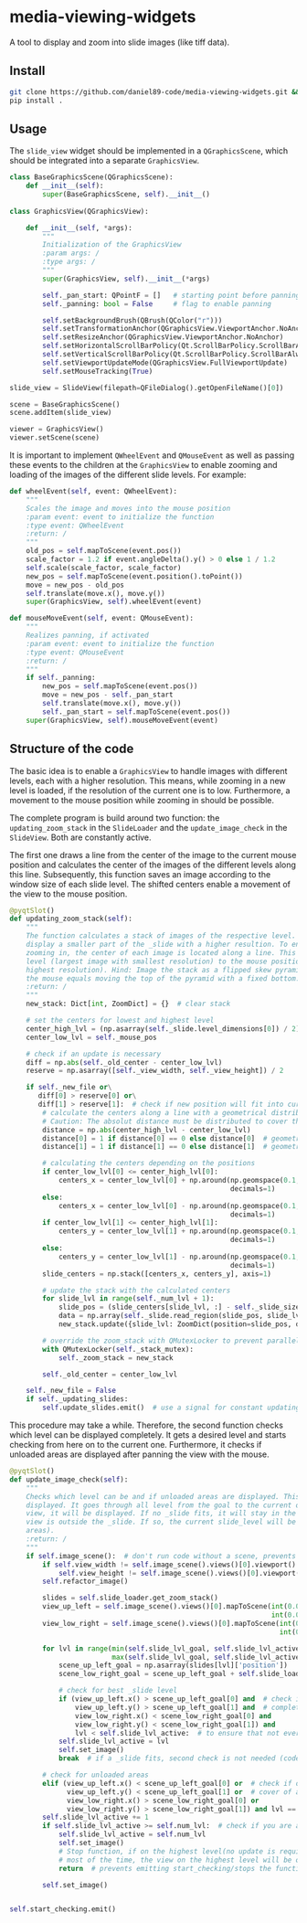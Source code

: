 # media-viewing-widgets
A tool to display and zoom into slide images (like tiff data).

## Install
```bash
git clone https://github.com/daniel89-code/media-viewing-widgets.git && cd media_viewing_widgets_tools
pip install .
```

## Usage
The `slide_view` widget should be implemented in a `QGraphicsScene`, which should be integrated into a separate 
`GraphicsView`.
```python
class BaseGraphicsScene(QGraphicsScene):
    def __init__(self):
        super(BaseGraphicsScene, self).__init__()
        
class GraphicsView(QGraphicsView):

    def __init__(self, *args):
        """
        Initialization of the GraphicsView
        :param args: /
        :type args: /
        """
        super(GraphicsView, self).__init__(*args)

        self._pan_start: QPointF = []   # starting point before panning
        self._panning: bool = False     # flag to enable panning

        self.setBackgroundBrush(QBrush(QColor("r")))
        self.setTransformationAnchor(QGraphicsView.ViewportAnchor.NoAnchor)
        self.setResizeAnchor(QGraphicsView.ViewportAnchor.NoAnchor)
        self.setHorizontalScrollBarPolicy(Qt.ScrollBarPolicy.ScrollBarAlwaysOff)
        self.setVerticalScrollBarPolicy(Qt.ScrollBarPolicy.ScrollBarAlwaysOff)
        self.setViewportUpdateMode(QGraphicsView.FullViewportUpdate)
        self.setMouseTracking(True)

slide_view = SlideView(filepath=QFileDialog().getOpenFileName()[0])

scene = BaseGraphicsScene()
scene.addItem(slide_view)

viewer = GraphicsView()
viewer.setScene(scene)
```
It is important to implement `QWheelEvent` and `QMouseEvent` as well as passing these events to the children at 
the `GraphicsView` to enable zooming and loading of the images of the different slide levels. For example:
```python
def wheelEvent(self, event: QWheelEvent):
    """
    Scales the image and moves into the mouse position
    :param event: event to initialize the function
    :type event: QWheelEvent
    :return: /
    """
    old_pos = self.mapToScene(event.pos())
    scale_factor = 1.2 if event.angleDelta().y() > 0 else 1 / 1.2
    self.scale(scale_factor, scale_factor)
    new_pos = self.mapToScene(event.position().toPoint())
    move = new_pos - old_pos
    self.translate(move.x(), move.y())
    super(GraphicsView, self).wheelEvent(event)

def mouseMoveEvent(self, event: QMouseEvent):
    """
    Realizes panning, if activated
    :param event: event to initialize the function
    :type event: QMouseEvent
    :return: /
    """
    if self._panning:
        new_pos = self.mapToScene(event.pos())
        move = new_pos - self._pan_start
        self.translate(move.x(), move.y())
        self._pan_start = self.mapToScene(event.pos())
    super(GraphicsView, self).mouseMoveEvent(event)
```

## Structure of the code
The basic idea is to enable a `GraphicsView` to handle images with different levels, each with a higher resolution. This 
means, while zooming in a new level is loaded, if the resolution of the current one is to low. Furthermore, a movement
to the mouse position while zooming in should be possible.

The complete program is build around two function: the `updating_zoom_stack` in the `SlideLoader` and the 
`update_image_check` in the `SlideView`. Both are constantly active.

The first one draws a line from the center of the image to the current mouse position and calculates the center of the 
images of the different levels along this line. Subsequently, this function saves an image according to the window size
of each slide level. The shifted centers enable a movement of the view to the mouse position.

```python 
@pyqtSlot()
def updating_zoom_stack(self):
    """
    The function calculates a stack of images of the respective level. Each image has an identical size , leading to
    display a smaller part of the _slide with a higher resultion. To ensure a movement to the mouse position while
    zooming in, the center of each image is located along a line. This line goes through the center of the highest
    level (largest image with smallest resolution) to the mouse position on the lowest level (smallest image with
    highest resolution). Hind: Image the stack as a flipped skew pyramid with the mouse position on the top. Moving
    the mouse equals moving the top of the pyramid with a fixed bottom.
    :return: /
    """
    new_stack: Dict[int, ZoomDict] = {}  # clear stack

    # set the centers for lowest and highest level
    center_high_lvl = (np.asarray(self._slide.level_dimensions[0]) / 2).astype(int)
    center_low_lvl = self._mouse_pos

    # check if an update is necessary
    diff = np.abs(self._old_center - center_low_lvl)
    reserve = np.asarray([self._view_width, self._view_height]) / 2

    if self._new_file or\
       diff[0] > reserve[0] or\
       diff[1] > reserve[1]:  # check if new position will fit into current slides; ensure stack loads for new files
        # calculate the centers along a line with a geometrical distribution.
        # Caution: The absolut distance must be distributed to cover the case to zoom into the right-hand side
        distance = np.abs(center_high_lvl - center_low_lvl)
        distance[0] = 1 if distance[0] == 0 else distance[0]  # geometrical space cannot work with "0"
        distance[1] = 1 if distance[1] == 0 else distance[1]  # geometrical space cannot work with "0"

        # calculating the centers depending on the positions
        if center_low_lvl[0] <= center_high_lvl[0]:
            centers_x = center_low_lvl[0] + np.around(np.geomspace(0.1, distance[0], num=self._num_lvl + 1),
                                                      decimals=1)
        else:
            centers_x = center_low_lvl[0] - np.around(np.geomspace(0.1, distance[0], num=self._num_lvl + 1),
                                                      decimals=1)
        if center_low_lvl[1] <= center_high_lvl[1]:
            centers_y = center_low_lvl[1] + np.around(np.geomspace(0.1, distance[1], num=self._num_lvl + 1),
                                                      decimals=1)
        else:
            centers_y = center_low_lvl[1] - np.around(np.geomspace(0.1, distance[1], num=self._num_lvl + 1),
                                                      decimals=1)
        slide_centers = np.stack([centers_x, centers_y], axis=1)

        # update the stack with the calculated centers
        for slide_lvl in range(self._num_lvl + 1):
            slide_pos = (slide_centers[slide_lvl, :] - self._slide_size[slide_lvl] * 2 ** slide_lvl / 2).astype(int)
            data = np.array(self._slide.read_region(slide_pos, slide_lvl, self._slide_size[slide_lvl]).convert('RGB'))
            new_stack.update({slide_lvl: ZoomDict(position=slide_pos, data=data)})

        # override the zoom_stack with QMutexLocker to prevent parallel reading and writing
        with QMutexLocker(self._stack_mutex):
            self._zoom_stack = new_stack

        self._old_center = center_low_lvl

    self._new_file = False
    if self._updating_slides:
        self.update_slides.emit()  # use a signal for constant updating
```

This procedure may take a while. Therefore, the second function checks which level can be displayed completely. It gets
a desired level and starts checking from here on to the current one. Furthermore, it checks if unloaded areas are 
displayed after panning the view with the mouse.

```python 
@pyqtSlot()
def update_image_check(self):
    """
    Checks which level can be and if unloaded areas are displayed. This function decides if a new image will be
    displayed. It goes through all level from the goal to the current one. If a _slide fits completely into the
    view, it will be displayed. If no _slide fits, it will stay in the current level, but checks if a corner of the
    view is outside the _slide. If so, the current slide_level will be raised (prevents displaying of unloaded
    areas).
    :return: /
    """
    if self.image_scene():  # don't run code without a scene, prevents crashes
        if self.view_width != self.image_scene().views()[0].viewport().width() or
            self.view_height != self.image_scene().views()[0].viewport().height():
        self.refactor_image()

        slides = self.slide_loader.get_zoom_stack()
        view_up_left = self.image_scene().views()[0].mapToScene(int(0.02 * self.view_width),
                                                                int(0.02 * self.view_height))  # 2% buffer for frame
        view_low_right = self.image_scene().views()[0].mapToScene(int(0.98 * self.view_width),
                                                                  int(0.98 * self.view_height))  # 2% buffer for frame

        for lvl in range(min(self.slide_lvl_goal, self.slide_lvl_active),
                         max(self.slide_lvl_goal, self.slide_lvl_active) + 1):
            scene_up_left_goal = np.asarray(slides[lvl]['position'])
            scene_low_right_goal = scene_up_left_goal + self.slide_loader.get_slide_size(lvl) * 2 ** lvl

            # check for best _slide level
            if (view_up_left.x() > scene_up_left_goal[0] and  # check if _slide fits completely int the view
                view_up_left.y() > scene_up_left_goal[1] and  # completely is the reason for use of "and"
                view_low_right.x() < scene_low_right_goal[0] and
                view_low_right.y() < scene_low_right_goal[1]) and
                lvl < self.slide_lvl_active:  # to ensure that not every time an image will be displayed
            self.slide_lvl_active = lvl
            self.set_image()
            break  # if a _slide fits, second check is not needed (code efficiency)

        # check for unloaded areas
        elif (view_up_left.x() < scene_up_left_goal[0] or  # check if one corner is unloaded
              view_up_left.y() < scene_up_left_goal[1] or  # cover of all corners needs "or"
              view_low_right.x() > scene_low_right_goal[0] or
              view_low_right.y() > scene_low_right_goal[1]) and lvl == self.slide_lvl_active:
        self.slide_lvl_active += 1
        if self.slide_lvl_active >= self.num_lvl:  # check if you are already on the highest level
            self.slide_lvl_active = self.num_lvl
            self.set_image()
            # Stop function, if on the highest level(no update is required
            # most of the time, the view on the highest level will be outside the _slide
            return  # prevents emitting start_checking/stops the function

        self.set_image()


self.start_checking.emit()
```
